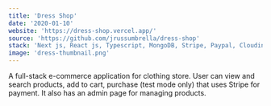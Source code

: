 ```yaml
---
title: 'Dress Shop'
date: '2020-01-10'
website: 'https://dress-shop.vercel.app/'
source: 'https://github.com/jrussumbrella/dress-shop'
stack: 'Next js, React js, Typescript, MongoDB, Stripe, Paypal, Cloudinary'
image: 'dress-thumbnail.png'
---
```


A full-stack e-commerce application for clothing store. User can view and search products, add to cart, purchase (test mode only) that uses Stripe for payment. It also has an admin page for managing products.
